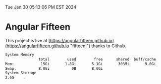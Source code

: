 Tue Jan 30 05:13:06 PM EST 2024

# Angular Fifteen


This project is live at [https://angularfifteen.github.io](https://angularfifteen.github.io "fifteen!") thanks to Github.

```bash
System Memory
               total        used        free      shared  buff/cache   available
Mem:            15Gi       1.8Gi       5.1Gi       303Mi       9.0Gi        13Gi
Swap:          8.0Gi          0B       8.0Gi
System Storage
2.6G	.
